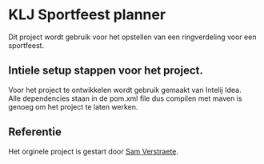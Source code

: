 # KLJ Sportfeest planner

Dit project wordt gebruik voor het opstellen van een ringverdeling voor een sportfeest.

## Intiele setup stappen voor het project.

Voor het project te ontwikkelen wordt gebruik gemaakt van Intelij Idea.  
Alle dependencies staan in de pom.xml file dus compilen met maven is genoeg om het project te laten werken.

## Referentie

Het orginele project is gestart door [Sam Verstraete](https://github.com/samverstraete).
